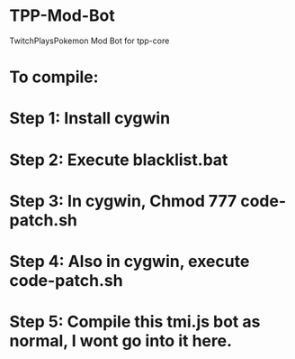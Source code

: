 # TPP-Mod-Bot
TwitchPlaysPokemon Mod Bot for tpp-core


# To compile:
# Step 1: Install cygwin
# Step 2: Execute blacklist.bat
# Step 3: In cygwin, Chmod 777 code-patch.sh
# Step 4: Also in cygwin, execute code-patch.sh
# Step 5: Compile this tmi.js bot as normal, I wont go into it here.
